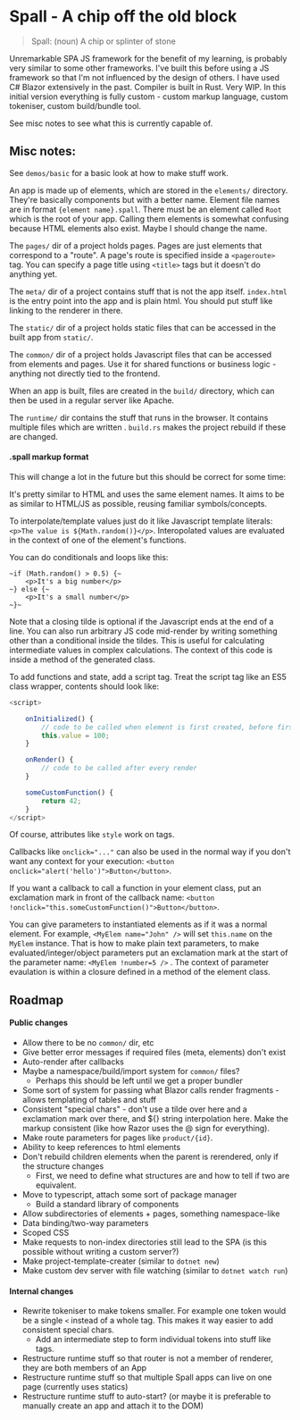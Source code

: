 # Spall - A chip off the old block

> Spall: (noun) A chip or splinter of stone

Unremarkable SPA JS framework for the benefit of my learning, is probably very similar to some other frameworks. I've built this before using a JS framework so that I'm not influenced by the design of others. I have used C# Blazor extensively in the past. Compiler is built in Rust. Very WIP. In this initial version everything is fully custom - custom markup language, custom tokeniser, custom build/bundle tool.

See misc notes to see what this is currently capable of.

## Misc notes:

See `demos/basic` for a basic look at how to make stuff work.

An app is made up of elements, which are stored in the `elements/` directory. They're basically components but with a better name. Element file names are in format `{element name}.spall`. There must be an element called `Root` which is the root of your app. Calling them elements is somewhat confusing because HTML elements also exist. Maybe I should change the name.

The `pages/` dir of a project holds pages. Pages are just elements that correspond to a "route". A page's route is specified inside a `<pageroute>` tag. You can specify a page title using `<title>` tags but it doesn't do anything yet.

The `meta/` dir of a project contains stuff that is not the app itself. `index.html` is the entry point into the app and is plain html. You should put stuff like linking to the renderer in there.

The `static/` dir of a project holds static files that can be accessed in the built app from `static/`.

The `common/` dir of a project holds Javascript files that can be accessed from elements and pages. Use it for shared functions or business logic - anything not directly tied to the frontend.

When an app is built, files are created in the `build/` directory, which can then be used in a regular server like Apache.

The `runtime/` dir contains the stuff that runs in the browser. It contains multiple files which are written . `build.rs` makes the project rebuild if these are changed.

#### .spall markup format

This will change a lot in the future but this should be correct for some time:

It's pretty similar to HTML and uses the same element names. It aims to be as similar to HTML/JS as possible, reusing familiar symbols/concepts.

To interpolate/template values just do it like Javascript template literals: `<p>The value is ${Math.random()}</p>`. Interopolated values are evaluated in the context of one of the element's functions.

You can do conditionals and loops like this:
```
~if (Math.random() > 0.5) {~
    <p>It's a big number</p>
~} else {~
    <p>It's a small number</p>
~}~
```
Note that a closing tilde is optional if the Javascript ends at the end of a line. You can also run arbitrary JS code mid-render by writing something other than a conditional inside the tildes. This is useful for calculating intermediate values in complex calculations. The context of this code is inside a method of the generated class.

To add functions and state, add a script tag. Treat the script tag like an ES5 class wrapper, contents should look like:
```javascript
<script>

    onInitialized() {
        // code to be called when element is first created, before first render
        this.value = 100;
    }

    onRender() {
        // code to be called after every render
    }

    someCustomFunction() {
        return 42;
    }
</script>
```

Of course, attributes like `style` work on tags.

Callbacks like `onclick="..."` can also be used in the normal way if you don't want any context for your execution: `<button onclick="alert('hello')">Button</button>`.

If you want a callback to call a function in your element class, put an exclamation mark in front of the callback name: `<button !onclick="this.someCustomFunction()">Button</button>`.

You can give parameters to instantiated elements as if it was a normal element. For example, `<MyElem name="John" />` will set `this.name` on the `MyElem` instance. That is how to make plain text parameters, to make evaluated/integer/object parameters put an exclamation mark at the start of the parameter name: `<MyElem !number=5 />` . The context of parameter evaulation is within a closure defined in a method of the element class.

## Roadmap

#### Public changes

- Allow there to be no `common/` dir, etc
- Give better error messages if required files (meta, elements) don't exist
- Auto-render after callbacks
- Maybe a namespace/build/import system for `common/` files?
    - Perhaps this should be left until we get a proper bundler
- Some sort of system for passing what Blazor calls render fragments - allows templating of tables and stuff
- Consistent "special chars" - don't use a tilde over here and a exclamation mark over there, and ${} string interpolation here. Make the markup consistent (like how Razor uses the @ sign for everything).
- Make route parameters for pages like `product/{id}`. 
- Ability to keep references to html elements
- Don't rebuild children elements when the parent is rerendered, only if the structure changes
    - First, we need to define what structures are and how to tell if two are equivalent.
- Move to typescript, attach some sort of package manager
    - Build a standard library of components
- Allow subdirectories of elements + pages, something namespace-like
- Data binding/two-way parameters
- Scoped CSS
- Make requests to non-index directories still lead to the SPA (is this possible without writing a custom server?)
- Make project-template-creater (similar to `dotnet new`)
- Make custom dev server with file watching (similar to `dotnet watch run`)

#### Internal changes

- Rewrite tokeniser to make tokens smaller. For example one token would be a single `<` instead of a whole tag. This makes it way easier to add consistent special chars.
    - Add an intermediate step to form individual tokens into stuff like tags.
- Restructure runtime stuff so that router is not a member of renderer, they are both members of an App
- Restructure runtime stuff so that multiple Spall apps can live on one page (currently uses statics)
- Restructure runtime stuff to auto-start? (or maybe it is preferable to manually create an app and attach it to the DOM)
